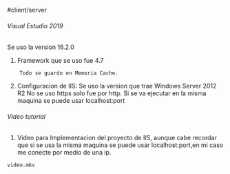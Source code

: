 #client/server
###### Visual Estudio 2019 
Se uso la version 16.2.0
1. Framework que se uso fue 4.7
```
	Todo se guardo en Memoria Cache.
```
2. Configuracion de IIS: 
Se uso la version que trae Windows Server 2012 R2
No se uso https solo fue por http.
Si se va ejecutar en la misma maquina se puede usar localhost:port

###### Video tutorial 
1. Video para Implementacion del proyecto de IIS, aunque cabe recordar que  si se usa la misma maquina se puede usar localhost:port,en mi caso me conecte por medio de una ip.
```
video.mkv
```





